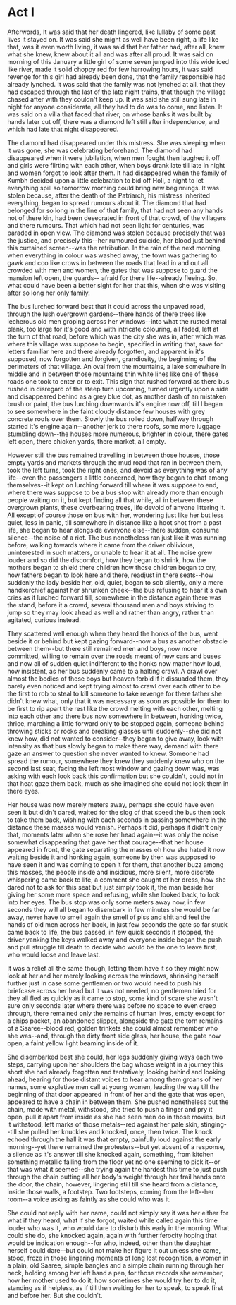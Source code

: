# Act I



Afterwords, It was said that her death lingered, like lullaby of some past lives it stayed on. It was said she might as well have been right, a life like that, was it even worth living, it was said that her father had, after all, knew what she knew, knew about it all and was after all proud. It was said on morning of this January a little girl of some seven jumped into this wide iced like river, made it solid choppy red for few harrowing hours, it was said revenge for this girl had already been done, that the family responsible had already lynched. It was said that the family was not lynched at all, that they had escaped through the last of the late night trains, that though the village chased after with they couldn't keep up. It was said she still sung late in night for anyone considerate, all they had to do was to come, and listen. It was said on a villa that faced that river, on whose banks it was built by hands later cut off, there was a diamond left still after independence, and which had late that night disappeared. 

The diamond had disappeared under this mistress. She was sleeping when it was gone, she was celebrating beforehand. The diamond had disappeared when it were jubilation, when men fought then laughed it off and girls were flirting with each other, when boys drank late till late in night and women forgot to look after them. It had disappeared when the family of Kumbh decided upon a little celebration to bid off Holi, a night to let everything spill so tomorrow morning could bring new beginnings. It was stolen because, after the death of the Patriarch, his mistress inherited everything, began to spread rumours about it. The diamond that had belonged for so long in the line of that family, that had not seen any hands not of there kin, had been desecrated in front of that crowd, of the villagers and there rumours. That which had not seen light for centuries, was paraded in open view. The diamond was stolen because precisely that was the justice, and precisely this--her rumoured suicide, her blood just behind this curtained screen--was the retribution. In the rain of the next morning, when everything in colour was washed away, the town was gathering to gawk and coo like crows in between the roads that lead in and out all crowded with men and women, the gates that was suppose to guard the mansion left open, the guards-- afraid for there life--already fleeing. So, what could have been a better sight for her that this, when she was visiting after so long her only family. 

The bus lurched forward best that it could across the unpaved road, through the lush overgrown gardens--there hands of there trees like lecherous old men groping across her windows--into what the rusted metal plank, too large for it's good and with intricate colouring, all faded, left at the turn of that road, before which was the city she was in, after which was where this village was suppose to begin, specified in writing that, save for letters familiar here and there already forgotten, and apparent in it's supposed, now forgotten and forgiven, grandiosity, the beginning of the perimeters of that village. An oval from the mountains, a lake somewhere in middle and in between those mountains thin white lines like one of these roads one took to enter or to exit. This sign that rushed forward as there bus rushed in disregard of the steep turn upcoming, turned urgently upon a side and disappeared behind as a grey blue dot, as another dash of an mistaken brush or paint, the bus lurching downwards it's engine now off, till I began to see somewhere in the faint cloudy distance few houses with grey concrete roofs over them. Slowly the bus rolled down, halfway through started it's engine again--another jerk to there roofs, some more luggage stumbling down--the houses more numerous, brighter in colour, there gates left open, there chicken yards, there market, all empty. 

However still the bus remained travelling in between those houses, those empty yards and markets through the mud road that ran in between them, took the left turns, took the right ones, and devoid as everything was of any life--even the passengers a little concerned, how they began to chat among themselves--it kept on lurching forward till where it was suppose to end, where there was suppose to be a bus stop with already more than enough people waiting on it, but kept finding all that while, all in between these overgrown plants, these overbearing trees, life devoid of anyone littering it. All except of course those on bus with her, wondering just like her but less quiet, less in panic, till somewhere in distance like a hoot shot from a past life, she began to hear alongside everyone else--there sudden, consume silence--the noise of a riot. The bus nonetheless ran just like it was running before, walking towards where it came from the driver oblivious, uninterested in such matters, or unable to hear it at all. The noise grew louder and so did the discomfort, how they began to shrink, how the mothers began to shield there children how those children began to cry, how fathers began to look here and there, readjust in there seats--how suddenly the lady beside her, old, quiet, began to sob silently, only a mere handkerchief against her shrunken cheek--the bus refusing to hear it's own cries as it lurched forward till, somewhere in the distance again there was the stand, before it a crowd, several thousand men and boys striving to jump so they may look ahead as well and rather than angry, rather than agitated, curious instead. 

They scattered well enough when they heard the honks of the bus, went beside it or behind but kept gazing forward--now a bus as another obstacle between them--but there still remained men and boys, now more committed, willing to remain over the roads meant of new cars and buses and now all of sudden quiet indifferent to the honks now matter how loud, how insistent, as her bus suddenly came to a halting crawl. A crawl over almost the bodies of these boys but heaven forbid if it dissuaded them, they barely even noticed and kept trying almost to crawl over each other to be the first to rob to steal to kill someone to take revenge for there father she didn't knew what, only that it was necessary as soon as possible for them to be first to rip apart the rest like the crowd melting with each other, melting into each other and there bus now somewhere in between, honking twice, thrice, marching a little forward only to be stopped again, someone behind throwing  sticks or rocks and breaking glasses until suddenly--she did not knew how, did not wanted to consider--they began to give away, look with intensity as that bus slowly began to make there way, demand with there gaze an answer to question she never wanted to knew. Someone had spread the rumour, somewhere they knew they suddenly knew who on the second last seat, facing the left most window and gazing down was, was asking with each look back this confirmation but she couldn't, could not in that heat gaze them back, much as she imagined she could not look them in there eyes. 

Her house was now merely meters away, perhaps she could have even seen it but didn't dared, waited for the slog of that speed the bus then took to take them back, wishing with each seconds in passing somewhere in the distance these masses would vanish. Perhaps it did, perhaps it didn't only that, moments later when she rose her head again--it was only the noise somewhat disappearing that gave her that courage--that her house appeared in front, the gate separating the masses oh how she hated it now waiting beside it and honking again, someone by then was supposed to have seen it and was coming to open it for them, that another buzz among this masses, the people inside and insidious, more silent, more discrete whispering came back to life, a comment she caught of her dress, how she dared not to ask for this seat but just simply took it, the man beside her giving her some more space and refusing, while she looked back, to look into her eyes. The bus stop was only some meters away now, in few seconds they will all began to disembark in few minutes she would be far away, never have to smell again the smell of piss and shit and feel the hands of old men across her back, in just few seconds the gate so far stuck came back to life, the bus passed, in few quick seconds it stopped, the driver yanking the keys walked away and everyone inside began the push and pull struggle till death to decide who would be the one to leave first, who would loose and leave last. 

It was a relief all the same though, letting them have it so they might now look at her and her merely looking across the windows, shrinking herself further just in case some gentlemen or two would need to push his briefcase across her head but it was not needed, no gentlemen tried for they all fled as quickly as it came to stop, some kind of scare she wasn't sure only seconds later where there was before no space to even creep through, there remained only the remains of human lives, empty except for a chips packet, an abandoned slipper, alongside the gate the torn remains of a Saaree--blood red, golden trinkets she could almost remember who she was--and, through the dirty front side glass, her house, the gate now open, a faint yellow light beaming inside of it. 

She disembarked best she could, her legs suddenly giving ways each two steps, carrying upon her shoulders the bag whose weight in a journey this short she had already forgotten and tentatively, looking behind and looking ahead, hearing for those distant voices to hear among them groans of her names, some expletive men call at young women, leading the way till the beginning of that door appeared in front of her and the gate that was open, appeared to have a chain in between them. She pushed nonetheless but the chain, made with metal, withstood, she tried to push a finger and pry it open, pull it apart from inside as she had seen men do in those movies, but it withstood, left marks of those metals--red against her pale skin, stinging--till she pulled her knuckles and knocked, once, then twice. The knock echoed through the hall it was that empty, painfully loud against the early morning--yet there remained the protesters--but yet absent of a response, a silence as it's answer till she knocked again, something, from kitchen something metallic falling from the floor yet no one seeming to pick it--or that was what it seemed--she trying again the hardest this time to just push through the chain putting all her body's weight through her frail hands onto the door, the chain, however, lingering still till she heard from a distance, inside those walls, a footstep. Two footsteps, coming from the left--her room--a voice asking as faintly as she could who was it. 

She could not reply with her name, could not simply say it was her either for what if they heard, what if she forgot, waited while called again this time louder who was it, who would dare to disturb this early in the morning. What could she do, she knocked again, again with further ferocity hoping that would be indication enough--for who, indeed, other than the daughter herself could dare--but could not make her figure it out unless she came, stood, froze in those lingering moments of long lost recognition, a women in a plain, old Saaree, simple bangles and a simple chain running through her neck, holding among her left hand a pen, for those records she remember, how her mother used to do it, how sometimes she would try her to do it, standing as if helpless, as if till then waiting for her to speak, to speak first and before her. But she couldn't. 
